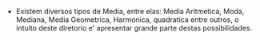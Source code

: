 - Existem diversos tipos de Media, entre elas: Media Aritmetica, Moda, Mediana, Media Geometrica, Harmonica, quadratica entre outros, o intuito deste diretorio e' apresentar grande parte destas possibilidades.
